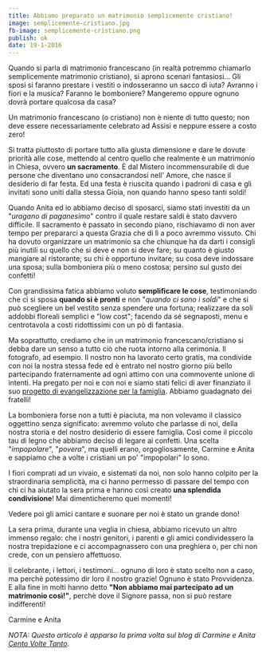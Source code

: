 ```yaml
---
title: Abbiamo preparato un matrimonio semplicemente cristiano!
image: semplicemente-cristiano.jpg
fb-image: semplicemente-cristiano.png
publish: ok
date: 19-1-2016
---
```

Quando si parla di matrimonio francescano (in realtà potremmo chiamarlo semplicemente matrimonio cristiano), si aprono scenari fantasiosi... Gli sposi si faranno prestare i vestiti o indosseranno un sacco di iuta? Avranno i fiori e la musica? Faranno le bomboniere? Mangeremo oppure ognuno dovrà portare qualcosa da casa?

Un matrimonio francescano (o cristiano) non è niente di tutto questo; non deve essere necessariamente celebrato ad Assisi e neppure essere a costo zero!

Si tratta piuttosto di portare tutto alla giusta dimensione e dare le dovute priorità alle cose, mettendo al centro quello che realmente è un matrimonio in Chiesa, ovvero **un sacramento**. È dal Mistero incommensurabile di due persone che diventano uno consacrandosi nell' Amore, che nasce il desiderio di far festa. Ed una festa è riuscita quando i padroni di casa e gli invitati sono uniti dalla stessa Gioia, non quando hanno speso tanti soldi!

Quando Anita ed io abbiamo deciso di sposarci, siamo stati investiti da un "*uragano di paganesimo*" contro il quale restare saldi è stato davvero difficile. Il sacramento è passato in secondo piano, rischiavamo di non aver tempo per prepararci a questa Grazia che di lì a poco avremmo vissuto.
Chi ha dovuto organizzare un matrimonio sa che chiunque ha da darti i consigli più inutili su quello che si deve e non si deve fare; su quanto è giusto mangiare al ristorante; su chi è opportuno invitare; su cosa deve indossare una sposa; sulla bomboniera più o meno costosa; persino sul gusto dei confetti!

Con grandissima fatica abbiamo voluto **semplificare le cose**, testimoniando che ci si sposa **quando si è pronti** e non "*quando ci sono i soldi*" e che si può scegliere un bel vestito senza spendere una fortuna; realizzare da soli addobbi floreali semplici e "low cost"; facendo da sé segnaposti, menu e centrotavola a costi ridottissimi con un pò di fantasia.

Ma soprattutto, crediamo che in un matrimonio francescano/cristiano si debba dare un senso a tutto ciò che ruota intorno alla cerimonia. Il fotografo, ad esempio. Il nostro non ha lavorato certo gratis, ma condivide con noi la nostra stessa fede ed è entrato nel nostro giorno più bello partecipando fraternamente ad ogni attimo con una commovente unione di intenti. Ha pregato per noi e con noi e siamo stati felici di aver finanziato il suo [progetto di evangelizzazione per la famiglia](http://weddings.5p2p.it/). Abbiamo guadagnato dei fratelli!

La bomboniera forse non a tutti è piaciuta, ma non volevamo il classico oggettino senza significato: avremmo voluto che parlasse di noi, della nostra storia e del nostro desiderio di essere famiglia. Così come il piccolo tau di legno che abbiamo deciso di legare ai confetti. Una scelta "*impopolare*", "*povera*", ma quelli erano, orgogliosamente, Carmine e Anita e sappiamo che a volte i cristiani un po' "impopolari" lo sono.

I fiori comprati ad un vivaio, e sistemati da noi,  non solo hanno colpito per la straordinaria semplicità, ma ci hanno permesso di passare del tempo con chi ci ha aiutato la sera prima e hanno così creato **una splendida condivisione**! Mai dimenticheremo quei momenti!

Vedere poi gli amici cantare e suonare per noi è stato un grande dono!

La sera prima, durante una veglia in chiesa, abbiamo ricevuto un altro immenso regalo: che i nostri genitori, i parenti e gli amici condividessero la nostra trepidazione e ci accompagnassero con una preghiera o, per chi non crede, con un pensiero affettuoso.

Il celebrante, i lettori, i testimoni... ognuno di loro è stato scelto non a caso, ma perchè potessimo dir loro il nostro grazie! Ognuno è stato Provvidenza. E alla fine in molti hanno detto **"Non abbiamo mai partecipato ad un matrimonio così!"**, perchè dove il Signore passa, non si può restare indifferenti!

Carmine e Anita

*NOTA: Questo articolo è apparso la prima volta sul blog di Carmine e Anita [Cento Volte Tanto](http://centovoltetanto.blogspot.de/2014/09/il-matrimonio-francescanoo-se-preferite.html).*

